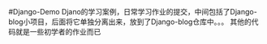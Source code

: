 #Django-Demo
Djano的学习案例，日常学习作业的提交，中间包括了Django-blog小项目，后面将它单独分离出来，放到了Django-blog仓库中。。。
其他的代码就是一些初学者的作业而已
